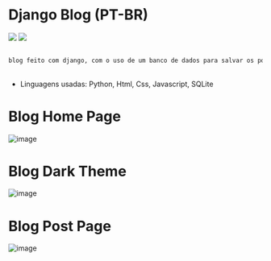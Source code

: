 # Django Blog (PT-BR)

<img src="https://img.shields.io/badge/pip_version-22.0.04-082d1f?style=for-the-badge&logo=pip">
<img src="https://img.shields.io/badge/django_version-4.0.4-082d1f?style=for-the-badge&logo=pip">

##

```py
blog feito com django, com o uso de um banco de dados para salvar os posts, usuarios, grupos e afins.
```

##

- Linguagens usadas: Python, Html, Css, Javascript, SQLite

##

# Blog Home Page
![image](https://user-images.githubusercontent.com/94506155/167271632-07030787-91d3-4b92-8690-2ee25300814f.png)
##

# Blog Dark Theme
![image](https://user-images.githubusercontent.com/94506155/167271648-519cc67c-e7d3-4e87-afce-a8dcc752b796.png)
##

# Blog Post Page
![image](https://user-images.githubusercontent.com/94506155/167271660-7c650318-ce99-4303-b0c4-2d84a32f4455.png)
##
